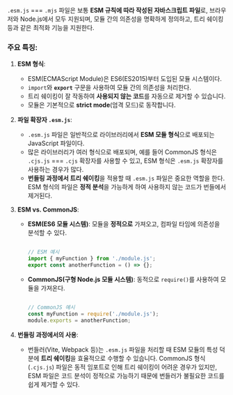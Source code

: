 `.esm.js` === `.mjs` 파일은 보통 **ESM 규칙에 따라 작성된 자바스크립트 파일**로, 브라우저와 Node.js에서 모두 지원되며, 모듈 간의 의존성을 명확하게 정의하고, 트리 쉐이킹 등과 같은 최적화 기능을 지원한다.

### 주요 특징:

1. **ESM 형식**:
    - ESM(ECMAScript Module)은 ES6(ES2015)부터 도입된 모듈 시스템이다.
    - `import`와 **`export`** 구문을 사용하여 모듈 간의 의존성을 처리한다.
    - 트리 쉐이킹이 잘 작동하여 **사용되지 않는 코드**를 자동으로 제거할 수 있습니다.
    - 모듈은 기본적으로 **strict mode**(엄격 모드)로 동작합니다.
2. **파일 확장자 `.esm.js`**:
    - `.esm.js` 파일은 일반적으로 라이브러리에서 **ESM 모듈 형식**으로 배포되는 JavaScript 파일이다.
    - 많은 라이브러리가 여러 형식으로 배포되며, 예를 들어 CommonJS 형식은 `.cjs.js` === `.cjs` 확장자를 사용할 수 있고, ESM 형식은 `.esm.js` 확장자를 사용하는 경우가 많다.
    - **번들링 과정에서 트리 쉐이킹**을 적용할 때 `.esm.js` 파일은 중요한 역할을 한다. ESM 형식의 파일은 **정적 분석**을 가능하게 하여 사용하지 않는 코드가 번들에서 제거된다.
3. **ESM vs. CommonJS**:
    - **ESM(ES6 모듈 시스템)**: 모듈을 **정적으로** 가져오고, 컴파일 타임에 의존성을 분석할 수 있다.
        
        ```jsx
        
        // ESM 예시
        import { myFunction } from './module.js';
        export const anotherFunction = () => {};
        
        ```
        
    - **CommonJS(구형 Node.js 모듈 시스템)**: 동적으로 `require()`를 사용하여 모듈을 가져온다.
        
        ```jsx
        
        // CommonJS 예시
        const myFunction = require('./module.js');
        module.exports = anotherFunction;
        
        ```
        
4. **번들링 과정에서의 사용**:
    - 번들러(Vite, Webpack 등)는 `.esm.js` 파일을 처리할 때 ESM 모듈의 특성 덕분에 **트리 쉐이킹**을 효율적으로 수행할 수 있습니다. CommonJS 형식(`.cjs.js`) 파일은 동적 임포트로 인해 트리 쉐이킹이 어려운 경우가 있지만, ESM 파일은 코드 분석이 정적으로 가능하기 때문에 번들러가 불필요한 코드를 쉽게 제거할 수 있다.
